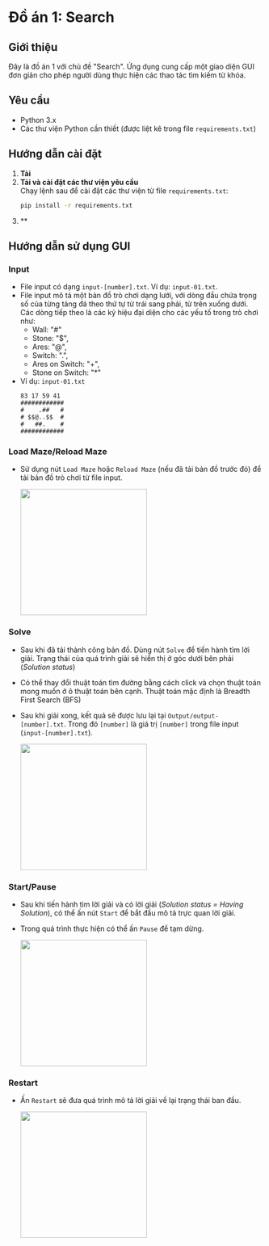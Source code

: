 # Đồ án 1: Search

## Giới thiệu
Đây là đồ án 1 với chủ đề "Search". Ứng dụng cung cấp một giao diện GUI đơn giản cho phép người dùng thực hiện các thao tác tìm kiếm từ khóa.

## Yêu cầu
- Python 3.x
- Các thư viện Python cần thiết (được liệt kê trong file `requirements.txt`)

## Hướng dẫn cài đặt
1. **Tải**
2. **Tải và cài đặt các thư viện yêu cầu**  
   Chạy lệnh sau để cài đặt các thư viện từ file `requirements.txt`:
   ```bash
   pip install -r requirements.txt
2. ** 

## Hướng dẫn sử dụng GUI
### Input
- File input có dạng `input-[number].txt`. Ví dụ: `input-01.txt`.
- File input mô tả một bản đồ trò chơi dạng lưới, với dòng đầu chứa trọng số của từng tảng đá theo thứ tự từ trái sang phải, từ trên xuống dưới. Các dòng tiếp theo là các ký hiệu đại diện cho các yếu tố trong trò chơi như: 
   - Wall: "#"
   - Stone: "$",
   - Ares: "@",
   - Switch: ".",
   - Ares on Switch: "+",
   - Stone on Switch: "*"
- Ví dụ: `input-01.txt`
   ```
   83 17 59 41
   ############
   #    .##   #
   # $$@..$$  #
   #   ##.    #
   ############
   ```
### Load Maze/Reload Maze
- Sử dụng nút `Load Maze` hoặc `Reload Maze` (nếu đã tải bản đồ trước đó) để tải bản đồ trò chơi từ file input.

   <img src="assets/Load.gif" width="250">

### Solve
- Sau khi đã tải thành công bản đồ. Dùng nút `Solve` để tiến hành tìm lời giải. Trạng thái của quá trình giải sẽ hiển thị ở góc dưới bên phải (*Solution status*)
- Có thể thay đổi thuật toán tìm đường bằng cách click và chọn thuật toán mong muốn ở ô thuật toán bên cạnh. Thuật toán mặc định là Breadth First Search (BFS)
- Sau khi giải xong, kết quả sẽ được lưu lại tại `Output/output-[number].txt`. Trong đó `[number]` là giá trị `[number]` trong file input (`input-[number].txt`).

   <img src="assets/Solve.gif" width="250">

### Start/Pause
- Sau khi tiến hành tìm lời giải và có lời giải (*Solution status = Having Solution*), có thể ấn nút `Start` để bắt đầu mô tả trực quan lời giải.
- Trong quá trình thực hiện có thể ấn `Pause` để tạm dừng.

   <img src="assets/Start.gif" width="250">

### Restart
- Ấn `Restart` sẽ đưa quá trình mô tả lời giải về lại trạng thái ban đầu.

   <img src="assets/Restart.gif" width="250">